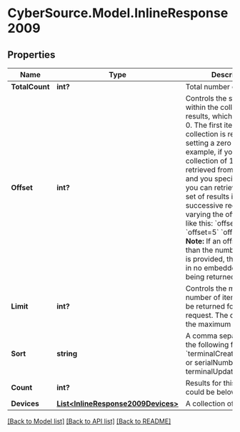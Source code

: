 # CyberSource.Model.InlineResponse2009
## Properties

Name | Type | Description | Notes
------------ | ------------- | ------------- | -------------
**TotalCount** | **int?** | Total number of results. | [optional] 
**Offset** | **int?** | Controls the starting point within the collection of results, which defaults to 0. The first item in the collection is retrieved by setting a zero offset.  For example, if you have a collection of 15 items to be retrieved from a resource and you specify limit&#x3D;5, you can retrieve the entire set of results in 3 successive requests by varying the offset value like this:  &#x60;offset&#x3D;0&#x60; &#x60;offset&#x3D;5&#x60; &#x60;offset&#x3D;10&#x60;  **Note:** If an offset larger than the number of results is provided, this will result in no embedded object being returned.  | [optional] 
**Limit** | **int?** | Controls the maximum number of items that may be returned for a single request. The default is 20, the maximum is 2500.  | [optional] 
**Sort** | **string** | A comma separated list of the following form:  &#x60;terminalCreationDate:desc or serialNumber or terminalUpdationDate&#x60;  | [optional] 
**Count** | **int?** | Results for this page, this could be below the limit. | [optional] 
**Devices** | [**List&lt;InlineResponse2009Devices&gt;**](InlineResponse2009Devices.md) | A collection of devices | [optional] 

[[Back to Model list]](../README.md#documentation-for-models) [[Back to API list]](../README.md#documentation-for-api-endpoints) [[Back to README]](../README.md)

